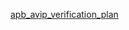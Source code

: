 [apb_avip_verification_plan](https://docs.google.com/spreadsheets/d/e/2PACX-1vQ2u0CH_jdB3B8Mjfirh15byRv9a6_ZmSElArrpT3140FF5z0BcMFoFLk45eL5gig/pubhtml)
